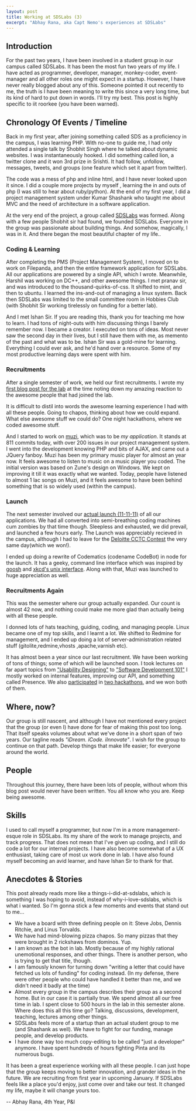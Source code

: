 ```yaml
---
layout: post
title: Working at SDSLabs (3)
excerpt: "Abhay Rana, aka Capt Nemo's experiences at SDSLabs"
---
```

## Introduction

For the past two years, I have been involved in a student group in our campus called SDSLabs.
It has been the most fun two years of my life. I have acted as programmer, developer, manager,
monkey-coder, event-manager and all other roles one might expect in a startup. However, I have
never really blogged about any of this. Someone pointed it out recently to me, the truth is I
have been meaning to write this since a very long time, but its kind of hard to put down in 
words. I'll try my best. This post is highly specific to iit roorkee (you have been warned).

## Chronology Of Events / Timeline

Back in my first year, after joining something called SDS as a proficiency in the campus, I was learning PHP.
 With no-one to guide me, I had only attended a single talk by Shobhit Singh where he talked about dynamic 
 websites. I was instantaneously hooked. I did something called lion, a twitter clone and it won 3rd prize 
 in Srishti. It had follow, unfollow, messages, tweets, and groups (one feature which set it apart from twitter).

The code was a mess of php and inline html, and I have never looked upon it since. I did a couple more projects by myself
, learning the in and outs of php (I was still to hear about ruby/python). At the end of my first year, I did a project
 management system under Kumar Shashank who taught me about MVC and the need of architecture in a software application. 

At the very end of the project, a group called [SDSLabs](http://sdslabs.co/) was formed. Along with a few people 
Shobhit sir had found, we founded SDSLabs. Everyone in the group was passionate about building things.
And somehow, magically, I was in it. And there began the most beautiful chapter of my life.. 

### Coding & Learning

After completing the PMS (Project Management System), I moved on to work on Filepanda, and then the entire framework 
application for SDSLabs. All our applications are powered by a single API, which I wrote. Meanwhile, Harshil was working
 on DC++, and other awesome things. I met pranav sir, and was introduced to the thousand-quirks-of-css. It shifted to mint, and
then to ubuntu. I learned the ins-and-out of managing a linux system. Back then SDSLabs was limited to the small committee
room in Hobbies Club (with Shobhit Sir working tirelessly on funding for a better lab).

And I met Ishan Sir. If you are reading this, thank you for teaching me how to learn. I had tons of night-outs with him 
discussing things I barely remember now. I became a creator. I executed on tons of ideas. Most never saw the second day in 
their lives, but I still have them with me, as memento of the past and what was to be. Ishan Sir was a gold-mine for learning. 
Everything I could ever ask, and he'd hand over a resource. Some of my most productive learning days were spent with him.

### Recruitments

After a single semester of work, we held our first recruitments. I wrote my
 [first blog post for the lab](http://blog.sdslabs.co/2011/09/recruitment-experience/) at the time noting 
down my amazing reaction to the awesome people that had joined the lab.

It is difficult to distil into words the awesome learning experience I had with all these people. Going to chapos, thinking 
about how we could expand. What else awesome stuff we could do? One night hackathons, where we coded awesome stuff.

And I started to work on [muzi](https://sdslabs.co.in/muzi/), which was to be _my application_. It stands at 811 commits today, with over
200 issues in our project management system.
 I went into the development knowing PHP and bits of AJAX, and came out a JQuery fanboy. Muzi has been my primary music player
  for almost an year now. It feels awesome to listen to music on a music player you coded. The initial version was
  based on Zune's design on Windows. We kept on improving it till it was exactly what we wanted. Today, people have listened to
  almost 1 lac songs on Muzi, and it feels awesome to have been behind something that is so widely used (within the campus).

### Launch

The next semester involved our [actual launch (11-11-11)](http://blog.sdslabs.co/2011/11/launch-and-beyond) of all our applications. 
We had all converted into semi-breathing coding machines cum zombies by that time though. Sleepless and exhausted, we did prevail, 
and launched a few hours early. The Launch was appreciably recieved in the campus, although I had to leave for the
 [Deloitte CCTC Contest](http://captnemo.in/blog/2011/11/20/cctc-blog/) the very same day(which we won!).

I ended up doing a rewrite of Codematics (codename CodeBot) in node for the launch. It has a geeky, command line interface
which was inspired by [goosh](http://goosh.org/) and [xkcd's unix interface](http://unix.xkcd.com). Along with that, Muzi was
launched to huge appreciation as well.

### Recruitments Again

This was the semester where our group actually expanded. Our count is almost 42 now, and nothing could
 make me more glad than actually being with all these people. 

I donned lots of hats teaching, guiding, coding, and managing people. Linux became one of my top skills, and I learnt a lot.
We shifted to Redmine for management, and I ended up doing a lot of server-administration related stuff (gitolite,redmine,vhosts
,apache,varnish etc).

It has almost been a year since our last recruitment. We have been working of tons of things; some of which 
will be launched soon. I took lectures on far apart topics from 
["Usability Designing"](https://speakerdeck.com/captn3m0/ux-and-usability-designing) to
 ["Software Development 101"](https://speakerdeck.com/captn3m0/software-development-101) I mostly
worked on internal features, improving our API, and something called Presence. We also 
[participated](http://captnemo.in/blog/2012/05/23/phonegap-blog-post/) in 
[two hackathons](http://blog.sdslabs.co/2012/09/hacku),
and we won both of them.

## Where, now?

Our group is still nascent, and although I have not mentioned every project that the group (or even I) have
 done for fear of making this post too long. That itself speaks volumes about what we've done in a short 
 span of two years. Our tagline reads _"iDream. iCode. iInnovate"_. I wish for the group to continue on that
  path. Develop things that make life easier; for everyone around the world. 

## People

Throughout this journey, there have been lots of people, without whom this blog post would never have been written.
 You all know who you are. Keep being awesome. 

## Skills

I used to call myself a programmer, but now I'm in a more management-esque role in SDSLabs. Its my share of the work to manage projects,
and track progress. That does not mean that I've given up coding, and I still do code a lot for our internal projects. I have also become
somewhat of a UX enthusiast, taking care of most ux work done in lab. I have also found myself becoming an avid learner, and have Ishan
Sir to thank for that. 

## Anecdotes & Stories

This post already reads more like a things-i-did-at-sdslabs, which is something I was hoping to avoid, instead of why-i-love-sdslabs, which is what i wanted. So I'm gonna stick a few moments and events that stand out to me...

- We have a board with three defining people on it: Steve Jobs, Dennis Ritchie, and Linus Torvalds. 
- We have had mind-blowing pizza chapos. So many pizzas that they were brought in 2 rickshaws from dominos. Yup.
- I am known as the bot in lab. Mostly because of my highly rational unemotional responses, and other things. There is another person, who is trying to get that title, though.
- I am famously known for turning down "writing a letter that could have fetched us lots of funding" for coding instead. (In my defense, there were other people who could have handled it better than me, and we didn't need it badly at the time)
- Almost every group in the campus describes their group as a second home. But in our case it is partially true. We spend almost all our free time in lab. I spent close to 500 hours in the lab in this semester alone. Where does this all this time go? Talking, discussions, development, teaching, lectures among other things.
- SDSLabs feels more of a startup than an actual student group to me (and Shashank as well). We have to fight for our funding, manage people, and develop products.
- I have done way too much copy-editing to be called "just a developer" anymore. I have spent hundreds of hours fighting Pinta and its numerous bugs.

It has been a great experience working with all these people. I can just hope that the group keeps moving to better
innovation, and grander ideas in the future. We are recruiting from first year in upcoming January. If SDSLabs feels like a place you'd
enjoy, just come over and take our test. It changed my life, maybe it will change yours too.

--
Abhay Rana, 4th Year, P&I
